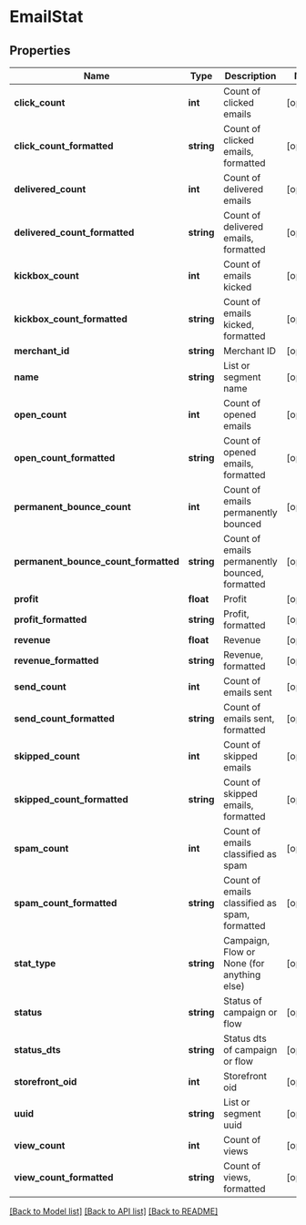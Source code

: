 # EmailStat

## Properties
Name | Type | Description | Notes
------------ | ------------- | ------------- | -------------
**click_count** | **int** | Count of clicked emails | [optional] 
**click_count_formatted** | **string** | Count of clicked emails, formatted | [optional] 
**delivered_count** | **int** | Count of delivered emails | [optional] 
**delivered_count_formatted** | **string** | Count of delivered emails, formatted | [optional] 
**kickbox_count** | **int** | Count of emails kicked | [optional] 
**kickbox_count_formatted** | **string** | Count of emails kicked, formatted | [optional] 
**merchant_id** | **string** | Merchant ID | [optional] 
**name** | **string** | List or segment name | [optional] 
**open_count** | **int** | Count of opened emails | [optional] 
**open_count_formatted** | **string** | Count of opened emails, formatted | [optional] 
**permanent_bounce_count** | **int** | Count of emails permanently bounced | [optional] 
**permanent_bounce_count_formatted** | **string** | Count of emails permanently bounced, formatted | [optional] 
**profit** | **float** | Profit | [optional] 
**profit_formatted** | **string** | Profit, formatted | [optional] 
**revenue** | **float** | Revenue | [optional] 
**revenue_formatted** | **string** | Revenue, formatted | [optional] 
**send_count** | **int** | Count of emails sent | [optional] 
**send_count_formatted** | **string** | Count of emails sent, formatted | [optional] 
**skipped_count** | **int** | Count of skipped emails | [optional] 
**skipped_count_formatted** | **string** | Count of skipped emails, formatted | [optional] 
**spam_count** | **int** | Count of emails classified as spam | [optional] 
**spam_count_formatted** | **string** | Count of emails classified as spam, formatted | [optional] 
**stat_type** | **string** | Campaign, Flow or None (for anything else) | [optional] 
**status** | **string** | Status of campaign or flow | [optional] 
**status_dts** | **string** | Status dts of campaign or flow | [optional] 
**storefront_oid** | **int** | Storefront oid | [optional] 
**uuid** | **string** | List or segment uuid | [optional] 
**view_count** | **int** | Count of views | [optional] 
**view_count_formatted** | **string** | Count of views, formatted | [optional] 

[[Back to Model list]](../README.md#documentation-for-models) [[Back to API list]](../README.md#documentation-for-api-endpoints) [[Back to README]](../README.md)


